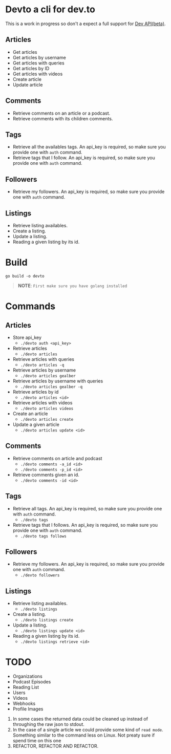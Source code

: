 # Devto a cli for dev.to

This is a work in progress so don't a expect a full support for [Dev API(beta)](https://docs.forem.com/api/).

## Articles
* Get articles
* Get articles by username
* Get articles with queries
* Get articles by ID
* Get articles with videos
* Create article
* Update article

## Comments
* Retrieve comments on an article or a podcast.
* Retrieve comments with its children comments.

## Tags
* Retrieve all the availables tags. An api_key is required, so make sure you provide one with `auth` command.
* Retrieve tags that I follow. An api_key is required, so make sure you provide one with `auth` command.

## Followers
* Retrieve my followers. An api_key is required, so make sure you provide one with `auth` command.

## Listings
* Retrieve listing availables.
* Create a listing.
* Update a listing.
* Reading a given listing by its id.

# Build

`go build -o devto`

> **NOTE**: `First make sure you have golang installed`

# Commands

## Articles
* Store api_key
    * `./devto auth <api_key>`
* Retrieve articles
    * `./devto articles`
* Retrieve articles with queries
    * `./devto articles -q`
* Retrieve articles by username
    * `./devto articles gealber`
* Retrieve articles by username with queries
    * `./devto articles gealber -q`
* Retrieve articles by id
    * `./devto articles <id>`
* Retrieve articles with videos
    * `./devto articles videos`
* Create an article
    * `./devto articles create`
* Update a given article
    * `./devto articles update <id>`

## Comments
* Retrieve comments on article and podcast
    * `./devto comments -a_id <id>`
    * `./devto comments -p_id <id>`
* Retrieve comments given an id.
    * `./devto comments -id <id>`

## Tags
* Retrieve all tags. An api_key is required, so make sure you provide one with `auth` command.
    * `./devto tags`
* Retrieve tags that I follows. An api_key is required, so make sure you provide one with `auth` command.
    * `./devto tags follows`

## Followers
* Retrieve my followers. An api_key is required, so make sure you provide one with `auth` command.
    * `./devto followers`

## Listings
* Retrieve listing availables.
    * `./devto listings`
* Create a listing.
    * `./devto listings create`
* Update a listing.
    * `./devto listings update <id>`
* Reading a given listing by its id.
    * `./devto listings retrieve <id>`

# TODO
* Organizations
* Podcast Episodes
* Reading List
* Users
* Videos
* Webhooks
* Profile Images

1. In  some cases the returned data could be cleaned up instead of throughing the raw json to stdout.
2. In the case of a single article we could provide some kind of `read mode`. Something similar to the command
less on Linux. Not preaty sure if spend time on this one 
3. REFACTOR, REFACTOR AND REFACTOR.
